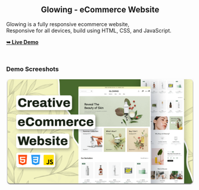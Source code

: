 

  <h2 align="center">Glowing - eCommerce Website</h2>

  Glowing is a fully responsive ecommerce website, <br />Responsive for all devices, build using HTML, CSS, and JavaScript.

  <a href="https://codewithsadee.github.io/glowing/"><strong>➥ Live Demo</strong></a>

</div>

<br />

### Demo Screeshots

![Glowing Desktop Demo](./readme-images/desktop.png "Desktop Demo")

